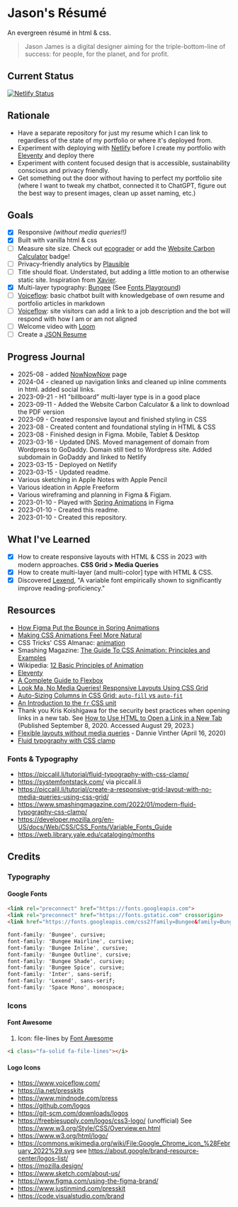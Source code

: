 # Jason's Résumé

An evergreen résumé in html & css.

> Jason James is a digital designer aiming for the triple-bottom-line of success: for people, for the planet, and for profit.

## Current Status

[![Netlify Status](https://api.netlify.com/api/v1/badges/93e8e12d-7866-4071-9a7f-5560b4e0ecd3/deploy-status)](https://app.netlify.com/sites/jas0nmjames-resume/deploys)

## Rationale

- Have a separate repository for just my resume which I can link to regardless of the state of my portfolio or where it's deployed from.
- Experiment with deploying with [Netlify](https://www.netlify.com/) before I create my portfolio with [Eleventy](https://www.11ty.dev/) and deploy there
- Experiment with content focused design that is accessible, sustainability conscious and privacy friendly.
- Get something out the door without having to perfect my portfolio site (where I want to tweak my chatbot, connected it to ChatGPT, figure out the best way to present images, clean up asset naming, etc.)

## Goals

- [x] Responsive *(without media queries!!)*
- [x] Built with vanilla html & css
- [ ] Measure site size.  Check out [ecograder](https://ecograder.com/) or add the [Website Carbon Calculator](https://www.websitecarbon.com/) badge!
- [ ] Privacy-friendly analytics by [Plausible](https://plausible.io/)
- [ ] Title should float.  Understated, but adding a little motion to an otherwise static site. Inspiration from [Xavier](https://codepen.io/xavier_ho/pen/GRWZKpq).
- [x] Multi-layer typography: [Bungee](https://djr.com/bungee) (See [Fonts Playground](https://github.com/jas0nmjames/fonts-playground))
- [ ] [Voiceflow](https://www.voiceflow.com/): basic chatbot built with knowledgebase of own resume and portfolio articles in markdown
- [ ] [Voiceflow](https://www.voiceflow.com/): site visitors can add a link to a job description and the bot will respond with how I am or am not aligned
- [ ] Welcome video with [Loom](https://support.loom.com/hc/en-us)
- [ ] Create a [JSON Resume](https://jsonresume.org/)

## Progress Journal

- 2025-08 - added [NowNowNow](https://nownownow.com/) page
- 2024-04 - cleaned up navigation links and cleaned up inline comments in html.  added social links.  
- 2023-09-21 - H1 "billboard" multi-layer type is in a good place
- 2023-09-11 - Added the Website Carbon Calculator & a link to download the PDF version
- 2023-09 - Created responsive layout and finished styling in CSS
- 2023-08 - Created content and foundational styling in HTML & CSS
- 2023-08 - Finished design in Figma.  Mobile, Tablet & Desktop
- 2023-03-16 - Updated DNS.  Moved management of domain from Wordpress to GoDaddy.  Domain still tied to Wordpress site.  Added subdomain in GoDaddy and linked to Netlify
- 2023-03-15 - Deployed on Netlify
- 2023-03-15 - Updated readme.  
- Various sketching in Apple Notes with Apple Pencil
- Various ideation in Apple Freeform
- Various wireframing and planning in Figma & Figjam.
- 2023-01-10 - Played with [Spring Animations](https://www.figma.com/community/file/1100581821937139565) in Figma
- 2023-01-10 - Created this readme.
- 2023-01-10 - Created this repository.

## What I've Learned

- [x] How to create responsive layouts with HTML & CSS in 2023 with modern approaches.  **CSS Grid > Media Queries**
- [x] How to create multi-layer (and multi-color] type with HTML & CSS.
- [x] Discovered [Lexend](https://www.lexend.com/), "A variable font empirically shown to significantly improve reading-proficiency."

## Resources

- [How Figma Put the Bounce in Spring Animations](https://www.figma.com/blog/how-we-built-spring-animations/)
- [Making CSS Animations Feel More Natural](https://css-tricks.com/making-css-animations-feel-natural/)
- CSS Tricks' CSS Almanac: [animation](https://css-tricks.com/almanac/properties/a/animation/)
- Smashing Magazine: [The Guide To CSS Animation: Principles and Examples](https://www.smashingmagazine.com/2011/09/the-guide-to-css-animation-principles-and-examples/)
- Wikipedia: [12 Basic Principles of Animation](https://en.m.wikipedia.org/wiki/Twelve_basic_principles_of_animation)
- [Eleventy](https://www.11ty.dev/)
- [A Complete Guide to Flexbox](https://css-tricks.com/snippets/css/a-guide-to-flexbox/)
- [Look Ma, No Media Queries! Responsive Layouts Using CSS Grid](https://css-tricks.com/look-ma-no-media-queries-responsive-layouts-using-css-grid/)
- [Auto-Sizing Columns in CSS Grid: `auto-fill` vs `auto-fit`](https://css-tricks.com/auto-sizing-columns-css-grid-auto-fill-vs-auto-fit/)
- [An Introduction to the `fr` CSS unit ](https://css-tricks.com/introduction-fr-css-unit/)
- Thank you Kris Koishigawa for the security best practices when opening links in a new tab.  See <a href="https://www.freecodecamp.org/news/how-to-use-html-to-open-link-in-new-tab/" target="_blank" rel="noopener noreferrer">How to Use HTML to Open a Link in a New Tab</a> (Published September 8, 2020.  Accessed August 29, 2023.)
- [Flexible layouts without media queries](https://blog.logrocket.com/flexible-layouts-without-media-queries/) - Dannie Vinther (April 16, 2020)
- [Fluid typography with CSS clamp](https://piccalil.li/tutorial/fluid-typography-with-css-clamp/)

### Fonts & Typography

- https://piccalil.li/tutorial/fluid-typography-with-css-clamp/
- https://systemfontstack.com/ via piccalil.li
- https://piccalil.li/tutorial/create-a-responsive-grid-layout-with-no-media-queries-using-css-grid/
- https://www.smashingmagazine.com/2022/01/modern-fluid-typography-css-clamp/
- https://developer.mozilla.org/en-US/docs/Web/CSS/CSS_Fonts/Variable_Fonts_Guide
- https://web.library.yale.edu/cataloging/months

## Credits

### Typography

#### Google Fonts

```html
<link rel="preconnect" href="https://fonts.googleapis.com">
<link rel="preconnect" href="https://fonts.gstatic.com" crossorigin>
<link href="https://fonts.googleapis.com/css2?family=Bungee&family=Bungee+Hairline&family=Bungee+Inline&family=Bungee+Outline&family=Bungee+Shade&family=Bungee+Spice&family=Inter:wght@100;200;300;400;500;600;700;800;900&family=Lexend:wght@100;200;300;400;500;600;700;800;900&family=Space+Mono:ital,wght@0,400;0,700;1,400;1,700&display=swap" rel="stylesheet">
```

```css
font-family: 'Bungee', cursive;
font-family: 'Bungee Hairline', cursive;
font-family: 'Bungee Inline', cursive;
font-family: 'Bungee Outline', cursive;
font-family: 'Bungee Shade', cursive;
font-family: 'Bungee Spice', cursive;
font-family: 'Inter', sans-serif;
font-family: 'Lexend', sans-serif;
font-family: 'Space Mono', monospace;
```

### Icons

#### Font Awesome

1. Icon: file-lines by [Font Awesome](https://fontawesome.com/)

```html
<i class="fa-solid fa-file-lines"></i>
```

#### Logo Icons

- https://www.voiceflow.com/
- https://ia.net/presskits
- https://www.mindnode.com/press
- https://github.com/logos
- https://git-scm.com/downloads/logos
- https://freebiesupply.com/logos/css3-logo/ (unofficial)  See https://www.w3.org/Style/CSS/Overview.en.html
- https://www.w3.org/html/logo/
- https://commons.wikimedia.org/wiki/File:Google_Chrome_icon_%28February_2022%29.svg see https://about.google/brand-resource-center/logos-list/
- https://mozilla.design/
- https://www.sketch.com/about-us/
- https://www.figma.com/using-the-figma-brand/
- https://www.justinmind.com/presskit
- https://code.visualstudio.com/brand
